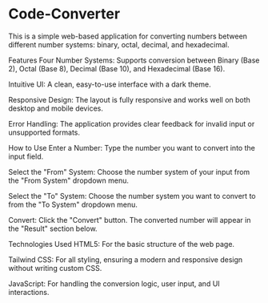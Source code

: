 # Code-Converter

This is a simple web-based application for converting numbers between different number systems: binary, octal, decimal, and hexadecimal.

Features
Four Number Systems: Supports conversion between Binary (Base 2), Octal (Base 8), Decimal (Base 10), and Hexadecimal (Base 16).

Intuitive UI: A clean, easy-to-use interface with a dark theme.

Responsive Design: The layout is fully responsive and works well on both desktop and mobile devices.

Error Handling: The application provides clear feedback for invalid input or unsupported formats.

How to Use
Enter a Number: Type the number you want to convert into the input field.

Select the "From" System: Choose the number system of your input from the "From System" dropdown menu.

Select the "To" System: Choose the number system you want to convert to from the "To System" dropdown menu.

Convert: Click the "Convert" button. The converted number will appear in the "Result" section below.

Technologies Used
HTML5: For the basic structure of the web page.

Tailwind CSS: For all styling, ensuring a modern and responsive design without writing custom CSS.

JavaScript: For handling the conversion logic, user input, and UI interactions.
